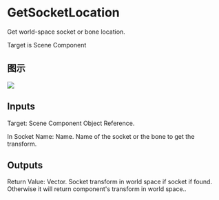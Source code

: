 # GetSocketLocation

Get world-space socket or bone location.

Target is Scene Component

## 图示

![]($-20221218-21150988.png)

## Inputs

Target: Scene Component Object Reference.

In Socket Name: Name. Name of the socket or the bone to get the transform.  

## Outputs

Return Value: Vector. Socket transform in world space if socket if found. Otherwise it will return component's transform in world space..

